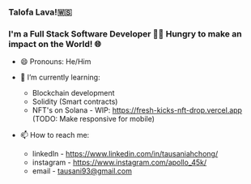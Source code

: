 ### Talofa Lava!🇼🇸

### I'm a Full Stack Software Developer 🧑‍💻 Hungry to make an impact on the World! 🌐

- 😄 Pronouns: He/Him

- 🌱 I’m currently learning: 

  - Blockchain development
  - Solidity (Smart contracts)
  - NFT's on Solana - WIP: https://fresh-kicks-nft-drop.vercel.app (TODO: Make responsive for mobile)

- 📫 How to reach me: 

  - linkedIn - https://www.linkedin.com/in/tausaniahchong/
  - instagram - https://www.instagram.com/apollo_45k/
  - email - tausani93@gmail.com


<!--

- 🌱 I’m currently learning ...
- 👯 I’m looking to collaborate on ...
- 🤔 I’m looking for help with ...
- 💬 Ask me about ...
- 📫 How to reach me: ...
- ⚡ Fun fact: ...

-->

